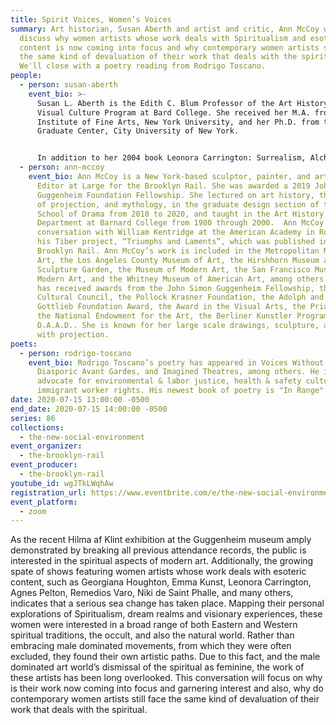 ```yaml
---
title: Spirit Voices, Women’s Voices
summary: Art historian, Susan Aberth and artist and critic, Ann McCoy will
  discuss why women artists whose work deals with Spiritualism and esoteric
  content is now coming into focus and why contemporary women artists still face
  the same kind of devaluation of their work that deals with the spiritual.
  We'll close with a poetry reading from Rodrigo Toscano.
people:
  - person: susan-aberth
    event_bio: >-
      Susan L. Aberth is the Edith C. Blum Professor of the Art History and
      Visual Culture Program at Bard College. She received her M.A. from the
      Institute of Fine Arts, New York University, and her Ph.D. from the
      Graduate Center, City University of New York. 


      In addition to her 2004 book Leonora Carrington: Surrealism, Alchemy and Art (Lund Humphries), forthcoming is Leonora Carrington: The Tarot (Fulgur Press, 2020) co-authored with Mexican curator Tere Arcq.  She has contributed to Surrealism and Magic, Guggenheim Venice (2021); Seeking the Marvelous: Ithell Colquhoun, British Women and Surrealism (Fulgur Press, 2021), Agnes Pelton: Desert Transcendentalist (Phoenix Art Museum, 2019), Surrealism, Occultism and Politics: In Search of the Marvelous (Routledge Press, 2018), Leonora Carrington: Cuentos Magicos (Museo de Arte Moderno & INBA, Mexico City, 2018), Unpacking: The Marciano Collection (Delmonico Books, Prestel, 2017), and Leonora Carrington and the International Avant-Garde (Manchester University Press, 2017), as well as to Abraxas: International Journal of Esoteric Studies, Black Mirror, and Journal of Surrealism of the Americas. 
  - person: ann-mccoy
    event_bio: Ann McCoy is a New York-based sculptor, painter, and art critic, and
      Editor at Large for the Brooklyn Rail. She was awarded a 2019 John Simon
      Guggenheim Foundation Fellowship. She lectured on art history, the history
      of projection, and mythology, in the graduate design section of the Yale
      School of Drama from 2010 to 2020, and taught in the Art History
      Department at Barnard College from 1980 through 2000.  Ann McCoy did a
      conversation with William Kentridge at the American Academy in Rome for
      his Tiber project, “Triumphs and Laments”, which was published in the
      Brooklyn Rail. Ann McCoy’s work is included in the Metropolitan Museum of
      Art, the Los Angeles County Museum of Art, the Hirshhorn Museum and
      Sculpture Garden, the Museum of Modern Art, the San Francisco Museum of
      Modern Art, and the Whitney Museum of American Art, among others. McCoy
      has received awards from the John Simon Guggenheim Fellowship, the Asian
      Cultural Council, the Pollock Krasner Foundation, the Adolph and Esther
      Gottlieb Foundation Award, the Award in the Visual Arts, the Prix de Rome,
      the National Endowment for the Art, the Berliner Kunstler Program
      D.A.A.D.. She is known for her large scale drawings, sculpture, and work
      with projection.
poets:
  - person: rodrigo-toscano
    event_bio: Rodrigo Toscano’s poetry has appeared in Voices Without Borders,
      Diasporic Avant Gardes, and Imagined Theatres, among others. He is an
      advocate for environmental & labor justice, health & safety culture, and
      immigrant worker rights. His newest book of poetry is "In Range".
date: 2020-07-15 13:00:00 -0500
end_date: 2020-07-15 14:00:00 -0500
series: 86
collections:
  - the-new-social-environment
event_organizer:
  - the-brooklyn-rail
event_producer:
  - the-brooklyn-rail
youtube_id: wgJTkLWqhAw
registration_url: https://www.eventbrite.com/e/the-new-social-environment-86-spirit-voices-womens-voices-tickets-113094051352
event_platform:
  - zoom
---
```

As the recent Hilma af Klint exhibition at the Guggenheim museum amply demonstrated by breaking all previous attendance records, the public is interested in the spiritual aspects of modern art. Additionally, the growing spate of shows featuring women artists whose work deals with esoteric content, such as Georgiana Houghton, Emma Kunst, Leonora Carrington, Agnes Pelton, Remedios Varo, Niki de Saint Phalle, and many others, indicates that a serious sea change has taken place. Mapping their personal explorations of Spiritualism, dream realms and visionary experiences, these women were interested in a broad range of both Eastern and Western spiritual traditions, the occult, and also the natural world. Rather than embracing male dominated movements, from which they were often excluded, they found their own artistic paths. Due to this fact, and the male dominated art world’s dismissal of the spiritual as feminine, the work of these artists has been long overlooked. This conversation will focus on why is their work now coming into focus and garnering interest and also, why do contemporary women artists still face the same kind of devaluation of their work that deals with the spiritual.
